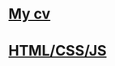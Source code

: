 # [My cv](https://rozitta.github.io/rsschool-cv/cv)

# [HTML/CSS/JS](https://rozitta.github.io/rsschool-cv/)